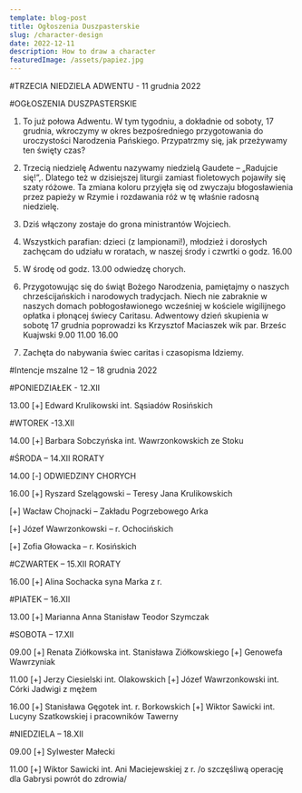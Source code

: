```yaml
---
template: blog-post
title: Ogłoszenia Duszpasterskie
slug: /character-design
date: 2022-12-11
description: How to draw a character
featuredImage: /assets/papiez.jpg
---
```


#TRZECIA NIEDZIELA ADWENTU - 11 grudnia 2022                                            

#OGŁOSZENIA DUSZPASTERSKIE

1. To już połowa Adwentu. W tym tygodniu, a dokładnie od soboty, 17 grudnia, wkroczymy w okres bezpośredniego przygotowania do uroczystości Narodzenia Pańskiego. Przypatrzmy się, jak przeżywamy ten święty czas? 

2. Trzecią niedzielę Adwentu nazywamy niedzielą Gaudete – „Radujcie się!”,. Dlatego też w dzisiejszej liturgii zamiast fioletowych pojawiły się szaty różowe. Ta zmiana koloru przyjęła się od zwyczaju błogosławienia przez papieży w Rzymie i rozdawania róż w tę właśnie radosną niedzielę. 

3. Dziś włączony zostaje do grona ministrantów  Wojciech.

4. Wszystkich parafian: dzieci (z lampionami!), młodzież i dorosłych zachęcam do udziału w roratach,  w naszej  środy i czwrtki o godz. 16.00

5. W środę od godz. 13.00 odwiedzę chorych.

6. Przygotowując się do świąt Bożego Narodzenia, pamiętajmy o naszych chrześcijańskich i narodowych tradycjach. Niech nie zabraknie w naszych domach pobłogosławionego wcześniej w kościele wigilijnego opłatka i płonącej świecy Caritasu. Adwentowy dzień skupienia w sobotę 17 grudnia poprowadzi ks Krzysztof Maciaszek wik par. Brześc Kuajwski 9.00 11.00 16.00

7. Zachęta do nabywania świec caritas i czasopisma Idziemy. 

#Intencje mszalne 12 – 18 grudnia 2022

#PONIEDZIAŁEK  - 12.XII

13.00 [+] Edward Krulikowski int. Sąsiadów Rosińskich

#WTOREK -13.XII

14.00 [+] Barbara Sobczyńska int. Wawrzonkowskich ze Stoku

#ŚRODA – 14.XII  RORATY

14.00 [-] ODWIEDZINY CHORYCH

16.00 [+] Ryszard Szelągowski – Teresy Jana Krulikowskich

[+] Wacław Chojnacki – Zakładu Pogrzebowego Arka

[+] Józef Wawrzonkowski – r. Ochocińskich

[+] Zofia Głowacka – r. Kosińskich

#CZWARTEK – 15.XII  RORATY

16.00 [+] Alina Sochacka syna Marka z r.

#PIATEK – 16.XII

13.00 [+] Marianna Anna Stanisław Teodor Szymczak

#SOBOTA – 17.XII

09.00 [+] Renata Ziółkowska int. Stanisława Ziółkowskiego [+] Genowefa Wawrzyniak

11.00 [+] Jerzy Ciesielski int. Olakowskich [+] Józef Wawrzonkowski int. Córki Jadwigi z mężem

16.00 [+] Stanisława Gęgotek int. r. Borkowskich [+] Wiktor Sawicki int. Lucyny Szatkowskiej i pracowników Tawerny

#NIEDZIELA – 18.XII 

09.00 [+]  Sylwester Małecki

11.00 [+] Wiktor Sawicki int. Ani Maciejewskiej z r.
/o szczęśliwą operację dla Gabrysi powrót do zdrowia/
